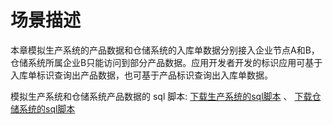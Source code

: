 # 场景描述

本章模拟生产系统的产品数据和仓储系统的入库单数据分别接入企业节点A和B，仓储系统所属企业B只能访问到部分产品数据。应用开发者开发的标识应用可基于入库单标识查询出产品数据，也可基于产品标识查询出入库单数据。

模拟生产系统和仓储系统产品数据的 sql 脚本:
<a href="./sql/wine-production.sql" download>下载生产系统的sql脚本</a> 、  <a href="./sql/wine-store.sql" download>下载仓储系统的sql脚本</a>